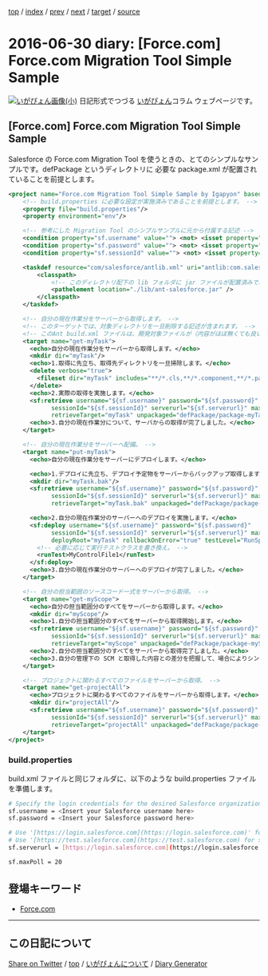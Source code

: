 [top](../index.html) 
 / [index](index.html) 
 / [prev](ig160626.html) 
 / [next](ig160703.html) 
 / [target](https://igapyon.github.io/diary/2016/ig160630.html) 
 / [source](https://github.com/igapyon/diary/blob/gh-pages/2016/ig160630.html.src.md) 

2016-06-30 diary: [Force.com] Force.com Migration Tool Simple Sample
=====================================================================================================
[![いがぴょん画像(小)](https://igapyon.github.io/diary/images/iga200306s.jpg "いがぴょん")](https://igapyon.github.io/diary/memo/memoigapyon.html) 日記形式でつづる [いがぴょん](https://igapyon.github.io/diary/memo/memoigapyon.html)コラム ウェブページです。

## [Force.com] Force.com Migration Tool Simple Sample

Salesforce の Force.com Migration Tool を使うときの、とてのシンプルなサンプルです。defPackage というディレクトリに 必要な package.xml が配置されていることを前提とします。

```xml
<project name="Force.com Migration Tool Simple Sample by Igapyon" basedir="." xmlns:sf="antlib:com.salesforce">
    <!-- build.properties に必要な設定が実施済みであることを前提とします。 -->
    <property file="build.properties"/>
    <property environment="env"/>

    <!-- 参考にした Migration Tool のシンプルサンプルに元から付属する記述 -->
    <condition property="sf.username" value=""> <not> <isset property="sf.username"/> </not> </condition>
    <condition property="sf.password" value=""> <not> <isset property="sf.password"/> </not> </condition>
    <condition property="sf.sessionId" value=""> <not> <isset property="sf.sessionId"/> </not> </condition>

    <taskdef resource="com/salesforce/antlib.xml" uri="antlib:com.salesforce">
        <classpath>
            <!-- このディレクトリ配下の lib フォルダに jar ファイルが配置済みであることを前提とします。 -->
            <pathelement location="./lib/ant-salesforce.jar" />
        </classpath>
    </taskdef>

    <!-- 自分の現在作業分をサーバーから取得します。 -->
    <!-- このターゲットでは、対象ディレクトリを一旦削除する記述が含まれます。 -->
    <!-- このAnt build.xml ファイルは、開発対象ファイルが（内容がほぼ無くても良いから）SFDC上に存在していることを開始前提としています。 -->
    <target name="get-myTask">
      <echo>自分の現在作業分をサーバーから取得します。</echo>
      <mkdir dir="myTask"/>
      <echo>1.取得に先立ち、取得先ディレクトリを一旦掃除します。</echo>
      <delete verbose="true">
        <fileset dir="myTask" includes="**/*.cls,**/*.component,**/*.page,**/*.xml" />
      </delete>
      <echo>2.実際の取得を実施します。</echo>
      <sf:retrieve username="${sf.username}" password="${sf.password}" 
            sessionId="${sf.sessionId}" serverurl="${sf.serverurl}" maxPoll="${sf.maxPoll}" 
            retrieveTarget="myTask" unpackaged="defPackage/package-myTask.xml"/>
      <echo>3.自分の現在作業分について、サーバからの取得が完了しました。</echo>
    </target>

    <!-- 自分の現在作業分をサーバーへ配備。 -->
    <target name="put-myTask">
      <echo>自分の現在作業分をサーバーにデプロイします。</echo>

      <echo>1.デプロイに先立ち、デプロイ予定物をサーバーからバックアップ取得します。</echo>
      <mkdir dir="myTask.bak"/>
      <sf:retrieve username="${sf.username}" password="${sf.password}" 
            sessionId="${sf.sessionId}" serverurl="${sf.serverurl}" maxPoll="${sf.maxPoll}" 
            retrieveTarget="myTask.bak" unpackaged="defPackage/package-myTask.xml"/>

      <echo>2.自分の現在作業分のサーバーへのデプロイを実施します。</echo>
      <sf:deploy username="${sf.username}" password="${sf.password}" 
            sessionId="${sf.sessionId}" serverurl="${sf.serverurl}" maxPoll="${sf.maxPoll}" 
            deployRoot="myTask" rollbackOnError="true" testLevel="RunSpecifiedTests">
        <!-- 必要に応じて実行テストクラスを書き換え。 -->
        <runTest>MyControlFile1</runTest>
      </sf:deploy>
      <echo>3.自分の現在作業分のサーバーへのデプロイが完了しました。</echo>
    </target>

    <!-- 自分の担当範囲のソースコード一式をサーバーから取得。 -->
    <target name="get-myScope">
      <echo>自分の担当範囲分のすべてをサーバーから取得します。</echo>
      <mkdir dir="myScope"/>
      <echo>1.自分の担当範囲分のすべてをサーバーから取得開始します。</echo>
      <sf:retrieve username="${sf.username}" password="${sf.password}" 
            sessionId="${sf.sessionId}" serverurl="${sf.serverurl}" maxPoll="${sf.maxPoll}" 
            retrieveTarget="myScope" unpackaged="defPackage/package-myScope.xml"/>
      <echo>2.自分の担当範囲分のすべてをサーバーから取得完了しました。</echo>
      <echo>3.自分の管理下の SCM と取得した内容との差分を把握して、場合によりシンクロおよびコミットしてください。</echo>
    </target>

    <!-- プロジェクトに関わるすべてのファイルをサーバーから取得。 -->
    <target name="get-projectAll">
      <echo>プロジェクトに関わるすべてのファイルをサーバーから取得します。</echo>
      <mkdir dir="projectAll"/>
      <sf:retrieve username="${sf.username}" password="${sf.password}" 
            sessionId="${sf.sessionId}" serverurl="${sf.serverurl}" maxPoll="${sf.maxPoll}" 
            retrieveTarget="projectAll" unpackaged="defPackage/package-projectAll.xml"/>
    </target>
</project>
```



### build.properties

build.xml ファイルと同じフォルダに、以下のような build.properties ファイルを準備します。

```sh
# Specify the login credentials for the desired Salesforce organization
sf.username = <Insert your Salesforce username here>
sf.password = <Insert your Salesforce password here>

# Use '[https://login.salesforce.com](https://login.salesforce.com)' for production or developer edition (the default if not specified).
# Use '[https://test.salesforce.com](https://test.salesforce.com) for sandbox.
sf.serverurl = [https://login.salesforce.com](https://login.salesforce.com)

sf.maxPoll = 20
```



## 登場キーワード

* [Force.com](../keyword/force.com.html)

----------------------------------------------------------------------------------------------------

## この日記について

[Share on Twitter](https://twitter.com/intent/tweet?hashtags=igapyon%2Cdiary%2C%E3%81%84%E3%81%8C%E3%81%B4%E3%82%87%E3%82%93%2CForce.com&text=%5BForce.com%5D+Force.com+Migration+Tool+Simple+Sample&url=https%3A%2F%2Figapyon.github.io%2Fdiary%2F2016%2Fig160630.html) / [top](../index.html) / [いがぴょんについて](https://igapyon.github.io/diary/memo/memoigapyon.html) / [Diary Generator](https://github.com/igapyon/igapyonv3)
